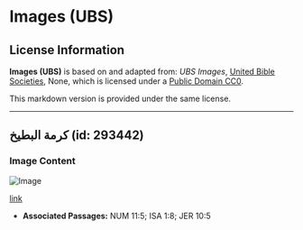 # Images (UBS)

## License Information

**Images (UBS)** is based on and adapted from: _UBS Images_, [United Bible Societies](https://unitedbiblesocieties.org/), None, which is licensed under a [Public Domain CC0](https://creativecommons.org/public-domain/cc0/).

This markdown version is provided under the same license.



--------------------------------

## كرمة البطيخ (id: 293442)

### Image Content

![Image](https://cdn.aquifer.bible/aquifer-content/resources/Media/WEB-0661_muskmelon_vine.jpg)

[link](https://cdn.aquifer.bible/aquifer-content/resources/Media/WEB-0661_muskmelon_vine.jpg)

* **Associated Passages:** NUM 11:5; ISA 1:8; JER 10:5

